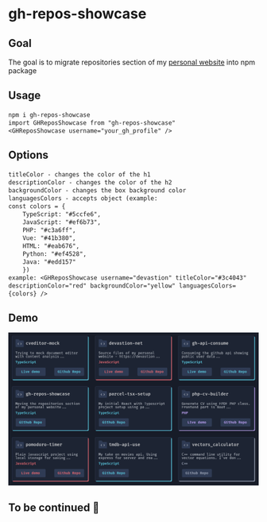 # gh-repos-showcase

## Goal

The goal is to migrate repositories section of my
[personal website](https://devastion.net/) into npm package

## Usage

```git
npm i gh-repos-showcase
import GHReposShowcase from "gh-repos-showcase"
<GHReposShowcase username="your_gh_profile" />
```

## Options

```git
titleColor - changes the color of the h1
descriptionColor - changes the color of the h2
backgroundColor - changes the box background color
languagesColors - accepts object (example:
const colors = {
    TypeScript: "#5ccfe6",
    JavaScript: "#ef6b73",
    PHP: "#c3a6ff",
    Vue: "#41b380",
    HTML: "#eab676",
    Python: "#ef4528",
    Java: "#edd157"
    })
example: <GHReposShowcase username="devastion" titleColor="#3c4043" descriptionColor="red" backgroundColor="yellow" languagesColors={colors} />
```

## Demo

![Demo](https://raw.githubusercontent.com/devastion/gh-repos-showcase/main/demo.png)

## To be continued 🚀
